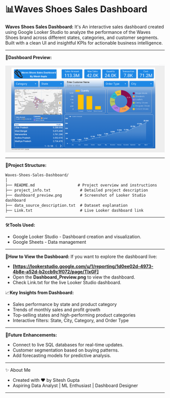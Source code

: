 # 📊Waves Shoes Sales Dashboard

**Waves Shoes Sales Dashboard:**
It's An interactive sales dashboard created using Google Looker Studio to analyze the performance of the Waves Shoes brand across different states, categories, and customer segments.
Built with a clean UI and insightful KPIs for actionable business intelligence.
__________________________________________________________________________________________________

🚀**Dashboard Preview:**
<p align="left"> <img src="Dashboard_Preview.png" alt="Dashboard Preview" width="700"/> </p>

__________________________________________________________________________________________________

📂**Project Structure:**
```
Waves-Shoes-Sales-Dashboard/
│
├── README.md                   # Project overview and instructions
├── project_info.txt             # Detailed project description
├── dashboard_preview.png        # Screenshot of Looker Studio dashboard
├── data_source_description.txt  # Dataset explanation
├── Link.txt                     # Live Looker dashboard link
```
__________________________________________________________________________________________________

🛠️**Tools Used:**
- Google Looker Studio - Dashboard creation and visualization.
- Google Sheets - Data management

__________________________________________________________________________________________________
🚀**How to View the Dashboard:**
If you want to explore the dashboard live:
- **[https://lookerstudio.google.com/u/1/reporting/1d0ee02d-4973-4b8e-a52d-b2ccb9c1f072/page/TlxGF]**  
- Open the **Dashboard_Preview.png** to view the dashboard.
- Check Link.txt for the live Looker Studio dashboard.

📈**Key Insights from Dashboard:**
- Sales performance by state and product category
- Trends of monthly sales and profit growth 
- Top-selling states and high-performing product categories
- Interactive filters: State, City, Category, and Order Type
__________________________________________________________________________________________________

🔮**Future Enhancements:**
- Connect to live SQL databases for real-time updates.
- Customer segmentation based on buying patterns.
- Add forecasting models for predictive analysis.
__________________________________________________________________________________________________
✨ About Me
- Created with ❤️ by Sitesh Gupta
- Aspiring Data Analyst | ML Enthusiast | Dashboard Designer
__________________________________________________________________________________________________
